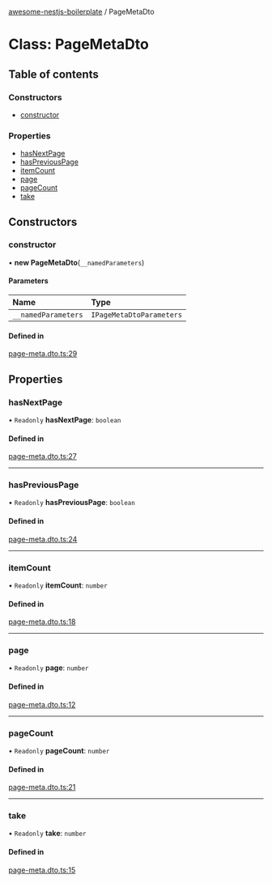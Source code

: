[awesome-nestjs-boilerplate](../README.md) / PageMetaDto

# Class: PageMetaDto

## Table of contents

### Constructors

- [constructor](PageMetaDto.md#constructor)

### Properties

- [hasNextPage](PageMetaDto.md#hasnextpage)
- [hasPreviousPage](PageMetaDto.md#haspreviouspage)
- [itemCount](PageMetaDto.md#itemcount)
- [page](PageMetaDto.md#page)
- [pageCount](PageMetaDto.md#pagecount)
- [take](PageMetaDto.md#take)

## Constructors

### constructor

• **new PageMetaDto**(`__namedParameters`)

#### Parameters

| Name | Type |
| :------ | :------ |
| `__namedParameters` | `IPageMetaDtoParameters` |

#### Defined in

[page-meta.dto.ts:29](https://github.com/klub-deepak/poc_doc_generation_3/blob/afd7f83/src/common/dto/page-meta.dto.ts#L29)

## Properties

### hasNextPage

• `Readonly` **hasNextPage**: `boolean`

#### Defined in

[page-meta.dto.ts:27](https://github.com/klub-deepak/poc_doc_generation_3/blob/afd7f83/src/common/dto/page-meta.dto.ts#L27)

___

### hasPreviousPage

• `Readonly` **hasPreviousPage**: `boolean`

#### Defined in

[page-meta.dto.ts:24](https://github.com/klub-deepak/poc_doc_generation_3/blob/afd7f83/src/common/dto/page-meta.dto.ts#L24)

___

### itemCount

• `Readonly` **itemCount**: `number`

#### Defined in

[page-meta.dto.ts:18](https://github.com/klub-deepak/poc_doc_generation_3/blob/afd7f83/src/common/dto/page-meta.dto.ts#L18)

___

### page

• `Readonly` **page**: `number`

#### Defined in

[page-meta.dto.ts:12](https://github.com/klub-deepak/poc_doc_generation_3/blob/afd7f83/src/common/dto/page-meta.dto.ts#L12)

___

### pageCount

• `Readonly` **pageCount**: `number`

#### Defined in

[page-meta.dto.ts:21](https://github.com/klub-deepak/poc_doc_generation_3/blob/afd7f83/src/common/dto/page-meta.dto.ts#L21)

___

### take

• `Readonly` **take**: `number`

#### Defined in

[page-meta.dto.ts:15](https://github.com/klub-deepak/poc_doc_generation_3/blob/afd7f83/src/common/dto/page-meta.dto.ts#L15)
